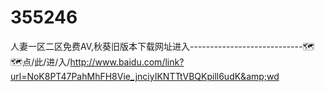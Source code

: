 # 355246
人妻一区二区免费AV,秋葵旧版本下载网址进入----------------------------🗺🗺点/此/进/入/http://www.baidu.com/link?url=NoK8PT47PahMhFH8Vie_jnciyIKNTTtVBQKpill6udK&amp;wd
